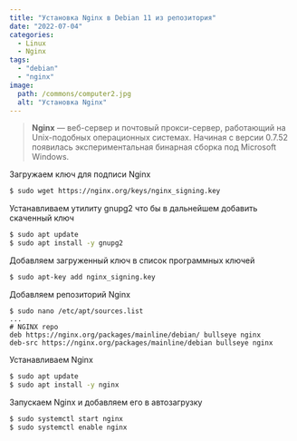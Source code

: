 ```yaml
---
title: "Установка Nginx в Debian 11 из репозитория"
date: "2022-07-04"
categories: 
  - Linux
  - Nginx
tags: 
  - "debian"
  - "nginx"
image:
  path: /commons/computer2.jpg
  alt: "Установка Nginx"
---
```


> **Nginx** — веб-сервер и почтовый прокси-сервер, работающий на Unix-подобных операционных системах. Начиная с версии 0.7.52 появилась экспериментальная бинарная сборка под Microsoft Windows.

Загружаем ключ для подписи Nginx

```sh
$ sudo wget https://nginx.org/keys/nginx_signing.key
```

Устанавливаем утилиту gnupg2 что бы в дальнейшем добавить скаченный ключ

```sh
$ sudo apt update
$ sudo apt install -y gnupg2
```

Добавляем загруженный ключ в список программных ключей

```sh
$ sudo apt-key add nginx_signing.key
```

Добавляем репозиторий Nginx

```
$ sudo nano /etc/apt/sources.list
...
# NGINX repo
deb https://nginx.org/packages/mainline/debian/ bullseye nginx
deb-src https://nginx.org/packages/mainline/debian bullseye nginx
```

Устанавливаем Nginx

```sh
$ sudo apt update
$ sudo apt install -y nginx
```

Запускаем Nginx и добавляем его в автозагрузку

```sh
$ sudo systemctl start nginx
$ sudo systemctl enable nginx
```
